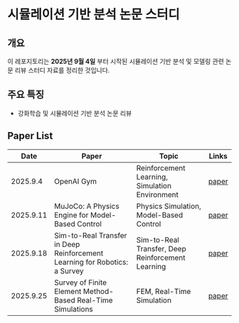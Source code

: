 # **시뮬레이션 기반 분석 논문 스터디**

## **개요**

이 레포지토리는 **2025년 9월 4일** 부터 시작된 시뮬레이션 기반 분석 및 모델링 관련 논문 리뷰 스터디 자료를 정리한 것입니다.

## **주요 특징**

* 강화학습 및 시뮬레이션 기반 분석 논문 리뷰

## Paper List

| Date      | Paper                                                                      | Topic                                             | Links                                                                                                                   |
| --------- | -------------------------------------------------------------------------- | ------------------------------------------------- | ----------------------------------------------------------------------------------------------------------------------- |
| 2025.9.4  | OpenAI Gym                                                                 | Reinforcement Learning, Simulation Environment    | [paper](https://arxiv.org/abs/1606.01540)                                                                               |
| 2025.9.11 | MuJoCo: A Physics Engine for Model-Based Control                           | Physics Simulation, Model-Based Control           | [paper](https://www.researchgate.net/publication/261353949_MuJoCo_A_physics_engine_for_model-based_control)             |
| 2025.9.18 | Sim-to-Real Transfer in Deep Reinforcement Learning for Robotics: a Survey | Sim-to-Real Transfer, Deep Reinforcement Learning | [paper](https://arxiv.org/abs/2009.13303)                                                                               |
| 2025.9.25 | Survey of Finite Element Method-Based Real-Time Simulations                | FEM, Real-Time Simulation                         | [paper](https://www.researchgate.net/publication/334380044_Survey_of_Finite_Element_Method-Based_Real-Time_Simulations) |
